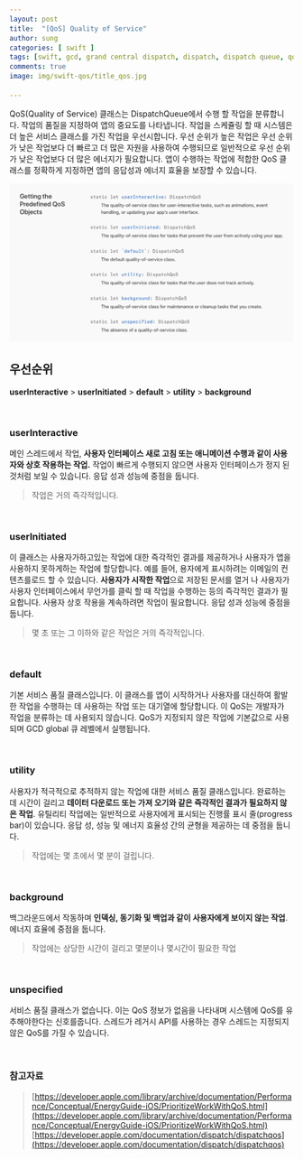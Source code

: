 ```yaml
---
layout: post
title:  "[QoS] Quality of Service"
author: sung
categories: [ swift ]
tags: [swift, gcd, grand central dispatch, dispatch, dispatch queue, qos, dispatchqos]
comments: true
image: img/swift-qos/title_qos.jpg

---
```

QoS(Quality of Service) 클래스는 DispatchQueue에서 수행 할 작업을 분류합니다. 작업의 품질을 지정하여 앱의 중요도를 나타냅니다. 작업을 스케쥴링 할 때 시스템은 더 높은 서비스 클래스를 가진 작업을 우선시합니다.
우선 순위가 높은 작업은 우선 순위가 낮은 작업보다 더 빠르고 더 많은 자원을 사용하여 수행되므로 일반적으로 우선 순위가 낮은 작업보다 더 많은 에너지가 필요합니다. 앱이 수행하는 작업에 적합한 QoS 클래스를 정확하게 지정하면 앱의 응답성과 에너지 효율을 보장할 수 있습니다.

![](/img/swift-qos/qos.png)


## 우선순위
**userInteractive**  >   **userInitiated**  >  **default**  >  **utility**  >  **background**

<br>

### userInteractive
메인 스레드에서 작업, **사용자 인터페이스 새로 고침 또는 애니메이션 수행과 같이 사용자와 상호 작용하는 작업.** 작업이 빠르게 수행되지 않으면 사용자 인터페이스가 정지 된 것처럼 보일 수 있습니다. 응답 성과 성능에 중점을 둡니다.
>작업은 거의 즉각적입니다.

<br>

### userInitiated
이 클래스는 사용자가하고있는 작업에 대한 즉각적인 결과를 제공하거나 사용자가 앱을 사용하지 못하게하는 작업에 할당합니다. 예를 들어, 용자에게 표시하려는 이메일의 컨텐츠를로드 할 수 있습니다.
**사용자가 시작한 작업**으로 저장된 문서를 열거 나 사용자가 사용자 인터페이스에서 무언가를 클릭 할 때 작업을 수행하는 등의 즉각적인 결과가 필요합니다. 사용자 상호 작용을 계속하려면 작업이 필요합니다. 응답 성과 성능에 중점을 둡니다.
>몇 초 또는 그 이하와 같은 작업은 거의 즉각적입니다.

<br>


### default
기본 서비스 품질 클래스입니다.
이 클래스를 앱이 시작하거나 사용자를 대신하여 활발한 작업을 수행하는 데 사용하는 작업 또는 대기열에 할당합니다.
이 QoS는 개발자가 작업을 분류하는 데 사용되지 않습니다. QoS가 지정되지 않은 작업에 기본값으로 사용되며 GCD global 큐 레벨에서 실행됩니다.

<br>


### utility
사용자가 적극적으로 추적하지 않는 작업에 대한 서비스 품질 클래스입니다.
완료하는 데 시간이 걸리고 **데이터 다운로드 또는 가져 오기와 같은 즉각적인 결과가 필요하지 않은 작업**. 유틸리티 작업에는 일반적으로 사용자에게 표시되는 진행률 표시 줄(progress bar)이 있습니다. 응답 성, 성능 및 에너지 효율성 간의 균형을 제공하는 데 중점을 둡니다.
>작업에는 몇 초에서 몇 분이 걸립니다.

<br>


### background
백그라운드에서 작동하며 **인덱싱, 동기화 및 백업과 같이 사용자에게 보이지 않는 작업**. 에너지 효율에 중점을 둡니다.
>작업에는 상당한 시간이 걸리고 몇분이나 몇시간이 필요한 작업 

<br>


### unspecified
서비스 품질 클래스가 없습니다.
이는 QoS 정보가 없음을 나타내며 시스템에 QoS를 유추해야한다는 신호를줍니다. 스레드가 레거시 API를 사용하는 경우 스레드는 지정되지 않은 QoS를 가질 수 있습니다.


<br>




### 참고자료
>[https://developer.apple.com/library/archive/documentation/Performance/Conceptual/EnergyGuide-iOS/PrioritizeWorkWithQoS.html](https://developer.apple.com/library/archive/documentation/Performance/Conceptual/EnergyGuide-iOS/PrioritizeWorkWithQoS.html)<br>
>[https://developer.apple.com/documentation/dispatch/dispatchqos](https://developer.apple.com/documentation/dispatch/dispatchqos)<br>
